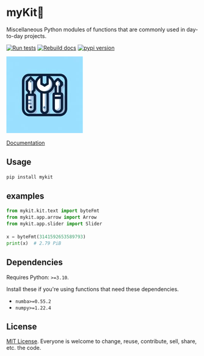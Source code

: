 # myKit🧰

Miscellaneous Python modules of functions that are commonly used in day-to-day projects.

[![Run tests](https://github.com/nvfp/mykit/actions/workflows/run-tests.yml/badge.svg)](https://github.com/nvfp/mykit/actions/workflows/run-tests.yml)
[![Rebuild docs](https://github.com/nvfp/mykit/actions/workflows/rebuild-docs.yml/badge.svg)](https://github.com/nvfp/mykit/actions/workflows/rebuild-docs.yml)
[![pypi version](https://img.shields.io/pypi/v/mykit?logo=pypi)](https://pypi.org/project/mykit/)

![banner](_etc/assets/banner.jpg)

[Documentation](https://nvfp.github.io/mykit)


## Usage

```sh
pip install mykit
```


## examples

```python
from mykit.kit.text import byteFmt
from mykit.app.arrow import Arrow
from mykit.app.slider import Slider

x = byteFmt(3141592653589793)
print(x)  # 2.79 PiB
```

## Dependencies

Requires Python: `>=3.10`.

Install these if you're using functions that need these dependencies.

- `numba>=0.55.2`
- `numpy>=1.22.4`

## License

[MIT License](https://en.wikipedia.org/wiki/MIT_License). Everyone is welcome to change, reuse, contribute, sell, share, etc. the code.
